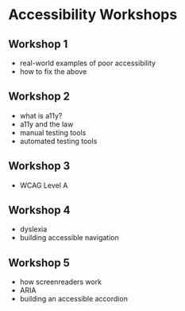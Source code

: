 # Accessibility Workshops

## Workshop 1

- real-world examples of poor accessibility
- how to fix the above

## Workshop 2

- what is a11y?
- a11y and the law
- manual testing tools
- automated testing tools

## Workshop 3

- WCAG Level A

## Workshop 4

- dyslexia
- building accessible navigation

## Workshop 5

- how screenreaders work
- ARIA
- building an accessible accordion
